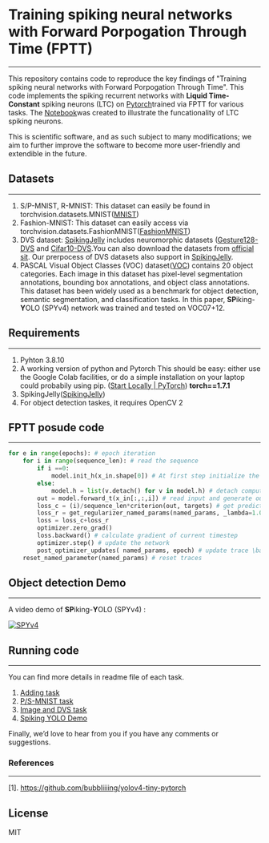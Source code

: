 # Training spiking neural networks with Forward Porpogation Through Time (FPTT) 
--------------

This repository contains code to reproduce the key findings of "Training spiking neural networks with Forward Porpogation Through Time".
This code implements the spiking recurrent networks with **Liquid Time-Constant** spiking neurons (LTC) on [Pytorch]([PyTorch](https://pytorch.org/))trained via FPTT for various tasks. The [Notebook](https://github.com/byin-cwi/sFPTT/blob/main/fptt/LTC_example.ipynb)was created to illustrate the funcationality of LTC spiking neurons.

This is scientific software, and as such subject to many modifications; we aim to further improve the software to become more user-friendly and extendible in the future. 

## Datasets
-----
1. S/P-MNIST, R-MNIST: This dataset can easily be found in torchvision.datasets.MNIST([MNIST](https://pytorch.org/vision/stable/generated/torchvision.datasets.MNIST.html#torchvision.datasets.MNIST))
2. Fashion-MNIST: This dataset can easily access via torchvision.datasets.FashionMNIST([FashionMNIST](https://pytorch.org/vision/stable/generated/torchvision.datasets.FashionMNIST.html#torchvision.datasets.FashionMNIST))
2. DVS dataset: [SpikingJelly]([SpikingJelly](https://github.com/fangwei123456/spikingjelly)) includes neuromorphic datasets ([Gesture128-DVS](https://openaccess.thecvf.com/content_cvpr_2017/html/Amir_A_Low_Power_CVPR_2017_paper.html) and [Cifar10-DVS]((https://internal-journal.frontiersin.org/articles/10.3389/fnins.2017.00309/full)).You can also download the datasets from [official sit]( https://research.ibm.com/interactive/dvsgesture/). Our prerpocess of DVS datasets also support in  [SpikingJelly]([SpikingJelly](https://github.com/fangwei123456/spikingjelly)). 
4.  PASCAL Visual Object Classes (VOC) dataset([VOC](http://host.robots.ox.ac.uk/pascal/VOC/)) contains 20 object categories. Each image in this dataset has pixel-level segmentation annotations, bounding box annotations, and object class annotations. This dataset has been widely used as a benchmark for object detection, semantic segmentation, and classification tasks. In this paper, **SP**iking-**Y**OLO (SPYv4) network was trained and tested on VOC07+12.

## Requirements
-----
1. Pyhton 3.8.10
2. A working version of python and Pytorch This should be easy: either use the Google Colab facilities, or do a simple installation on your laptop could probabily using pip. ([Start Locally | PyTorch](https://pytorch.org/get-started/locally/)) **torch==1.7.1**
3. SpikingJelly([SpikingJelly](https://github.com/fangwei123456/spikingjelly))
4. For object detection taskes, it requires OpenCV 2

## FPTT posude code
-----
```python
for e in range(epochs): # epoch iteration
    for i in range(sequence_len): # read the sequence
        if i ==0:
            model.init_h(x_in.shape[0]) # At first step initialize the hidden states
        else:
            model.h = list(v.detach() for v in model.h) # detach computation graph from previous timestep
        out = model.forward_t(x_in[:,:,i]) # read input and generate output
        loss_c = (i)/sequence_len*criterion(out, targets) # get prediction loss 
        loss_r = get_regularizer_named_params(named_params, _lambda=1.0 ) # get regularizer loss
        loss = loss_c+loss_r
        optimizer.zero_grad()
        loss.backward() # calculate gradient of current timestep
        optimizer.step() # update the network
        post_optimizer_updates( named_params, epoch) # update trace \bar{w} and \delta{l}
    reset_named_parameter(named_params) # reset traces
```
## Object detection Demo
----
A video demo of **SP**iking-**Y**OLO (SPYv4) :

[![SPYv4](https://i9.ytimg.com/vi_webp/Ue1_RJVfDcw/mqdefault.webp?v=629a1ba9&sqp=CKzo-ZYG&rs=AOn4CLA6pqYdK9OaH4LKNlqGixLDATNG6A)](https://www.youtube.com/watch?v=Ue1_RJVfDcw&ab_channel=BojianYin)

## Running code
---
You can find more details in readme file of each task.
1.  [Adding task](https://github.com/byin-cwi/sFPTT/tree/main/fptt/fptt_AddTask)
2.  [P/S-MNIST task](https://github.com/byin-cwi/sFPTT/tree/main/fptt/fptt_mnist)
3.  [Image and DVS task](https://github.com/byin-cwi/sFPTT/tree/main/fptt/fptt_img)
4.  [Spiking YOLO Demo](https://github.com/byin-cwi/sFPTT/tree/main/fptt/yolo_demo_show)


Finally, we’d love to hear from you if you have any comments or suggestions.


### References
----

[1]. https://github.com/bubbliiiing/yolov4-tiny-pytorch

## License

MIT

[//]: # (These are reference links used in the body of this note and get stripped out when the markdown processor does its job. There is no need to format nicely because it shouldn't be seen. Thanks SO - http://stackoverflow.com/questions/4823468/store-comments-in-markdown-syntax)

   [dill]: <https://github.com/joemccann/dillinger>
   [git-repo-url]: <https://github.com/joemccann/dillinger.git>
   [john gruber]: <http://daringfireball.net>
   [df1]: <http://daringfireball.net/projects/markdown/>
   [markdown-it]: <https://github.com/markdown-it/markdown-it>
   [Ace Editor]: <http://ace.ajax.org>
   [node.js]: <http://nodejs.org>
   [Twitter Bootstrap]: <http://twitter.github.com/bootstrap/>
   [jQuery]: <http://jquery.com>
   [@tjholowaychuk]: <http://twitter.com/tjholowaychuk>
   [express]: <http://expressjs.com>
   [AngularJS]: <http://angularjs.org>
   [Gulp]: <http://gulpjs.com>

   [PlDb]: <https://github.com/joemccann/dillinger/tree/master/plugins/dropbox/README.md>
   [PlGh]: <https://github.com/joemccann/dillinger/tree/master/plugins/github/README.md>
   [PlGd]: <https://github.com/joemccann/dillinger/tree/master/plugins/googledrive/README.md>
   [PlOd]: <https://github.com/joemccann/dillinger/tree/master/plugins/onedrive/README.md>
   [PlMe]: <https://github.com/joemccann/dillinger/tree/master/plugins/medium/README.md>
   [PlGa]: <https://github.com/RahulHP/dillinger/blob/master/plugins/googleanalytics/README.md>
